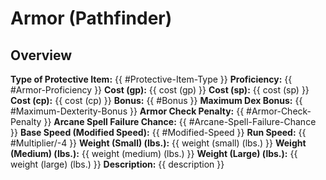 # Armor (Pathfinder)

## Overview
**Type of Protective Item:** {{ #Protective-Item-Type }}
**Proficiency:** {{ #Armor-Proficiency }}
**Cost (gp):** {{ cost (gp) }}
**Cost (sp):** {{ cost (sp) }}
**Cost (cp):** {{ cost (cp) }}
**Bonus:** {{ #Bonus }}
**Maximum Dex Bonus:** {{ #Maximum-Dexterity-Bonus }}
**Armor Check Penalty:** {{ #Armor-Check-Penalty }}
**Arcane Spell Failure Chance:** {{ #Arcane-Spell-Failure-Chance }}
**Base Speed (Modified Speed):** {{ #Modified-Speed }}
**Run Speed:** {{ #Multiplier/-4 }}
**Weight (Small) (lbs.):** {{ weight (small) (lbs.) }}
**Weight (Medium) (lbs.):** {{ weight (medium) (lbs.) }}
**Weight (Large) (lbs.):** {{ weight (large) (lbs.) }}
**Description:** {{ description }}

